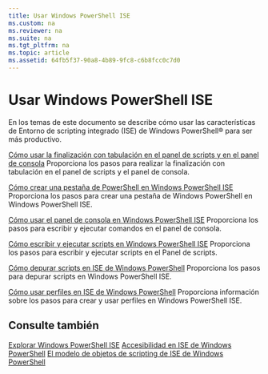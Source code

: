 ```yaml
---
title: Usar Windows PowerShell ISE
ms.custom: na
ms.reviewer: na
ms.suite: na
ms.tgt_pltfrm: na
ms.topic: article
ms.assetid: 64fb5f37-90a8-4b89-9fc8-c6b8fcc0c7d0
---
```

# Usar Windows PowerShell ISE
En los temas de este documento se describe cómo usar las características de Entorno de scripting integrado (ISE) de Windows PowerShell® para ser más productivo.

[Cómo usar la finalización con tabulación en el panel de scripts y en el panel de consola](How-to-Use-Tab-Completion-in-the-Script-Pane-and-Console-Pane.md)
Proporciona los pasos para realizar la finalización con tabulación en el panel de scripts y el panel de consola.

[Cómo crear una pestaña de PowerShell en Windows PowerShell ISE](How-to-Create-a-PowerShell-Tab-in-Windows-PowerShell-ISE.md)
Proporciona los pasos para crear una pestaña de Windows PowerShell en Windows PowerShell ISE.

[Cómo usar el panel de consola en Windows PowerShell ISE](How-to-Use-the-Console-Pane-in-the-Windows-PowerShell-ISE.md)
Proporciona los pasos para escribir y ejecutar comandos en el panel de consola.

[Cómo escribir y ejecutar scripts en Windows PowerShell ISE](How-to-Write-and-Run-Scripts-in-the-Windows-PowerShell-ISE.md)
Proporciona los pasos para escribir y ejecutar scripts en el Panel de scripts.

[Cómo depurar scripts en ISE de Windows PowerShell](How-to-Debug-Scripts-in-Windows-PowerShell-ISE.md)
Proporciona los pasos para depurar scripts en Windows PowerShell ISE.

[Cómo usar perfiles en ISE de Windows PowerShell](How-to-Use-Profiles-in-Windows-PowerShell-ISE.md)
Proporciona información sobre los pasos para crear y usar perfiles en Windows PowerShell ISE.

## Consulte también
[Explorar Windows PowerShell ISE](../../getting-started/fundamental/Exploring-the-Windows-PowerShell-ISE.md)
[Accesibilidad en ISE de Windows PowerShell](../../setup/Accessibility-in-Windows-PowerShell-ISE.md)
[El modelo de objetos de scripting de ISE de Windows PowerShell](https://technet.microsoft.com/en-us/library/69b047d0-da79-413e-b948-8e45d05d1f85)



<!--HONumber=May16_HO2-->


